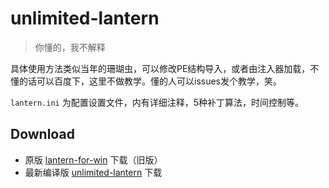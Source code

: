 # unlimited-lantern
>你懂的，我不解释

具体使用方法类似当年的珊瑚虫，可以修改PE结构导入，或者由注入器加载，不懂的话可以百度下，这里不做教学。懂的人可以issues发个教学，笑。

`lantern.ini` 为配置设置文件，内有详细注释，5种补丁算法，时间控制等。

Download
-
- 原版 [lantern-for-win](https://raw.githubusercontent.com/JuncoJet/lantern-binaries/master/lantern-installer-preview.exe) 下载（旧版）
- 最新编译版 [unlimited-lantern](https://github.com/JuncoJet/unlimited-landeng-for-win/raw/master/Release/lantern.zip) 下载
